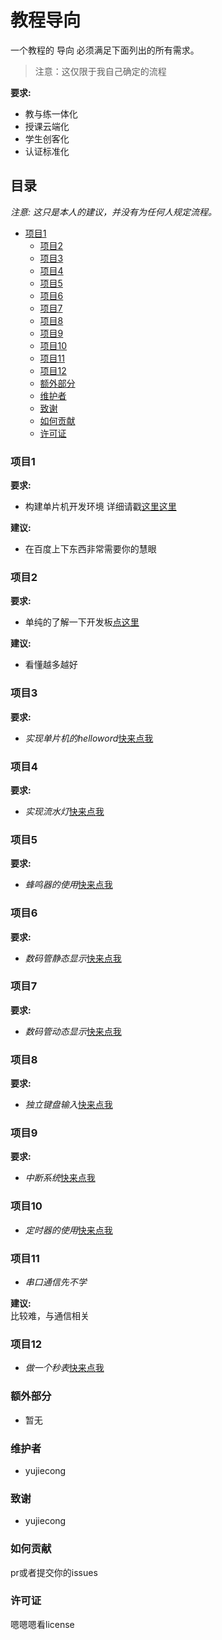 # 教程导向

一个教程的 导向 必须满足下面列出的所有需求。


> 注意：这仅限于我自己确定的流程

**要求:**
  - 教与练一体化
  - 授课云端化
  - 学生创客化
  - 认证标准化

## 目录

_注意: 这只是本人的建议，并没有为任何人规定流程。_

- [项目1](#项目1)
  - [项目2](#项目2)
  - [项目3](#项目3)
  - [项目4](#项目4)
  - [项目5](#项目5)
  - [项目6](#项目6)
  - [项目7](#项目7)
  - [项目8](#项目8)
  - [项目9](#项目9)
  - [项目10](#项目10)
  - [项目11](#项目11)
  - [项目12](#项目12)
  - [额外部分](#额外部分)
  - [维护者](#维护者)
  - [致谢](#致谢)
  - [如何贡献](#如何贡献)
  - [许可证](#许可证)


### 项目1

**要求:**

- 构建单片机开发环境
详细请戳[这里这里](https://github.com/yujiecong/cc-c51-learning/tree/master/contents/project1)

**建议:**

- 在百度上下东西非常需要你的慧眼
### 项目2

**要求:**

- 单纯的了解一下开发板[点这里](https://github.com/yujiecong/cc-c51-learning/tree/master/contents/project2)

**建议:**

- 看懂越多越好

### 项目3

**要求:**
- _实现单片机的helloword_[快来点我](https://github.com/yujiecong/cc-c51-learning/tree/master/contents/project3%20%E7%82%B9%E4%BA%AE%E4%B8%80%E4%B8%AALED)

### 项目4

**要求:**
- _实现流水灯_[快来点我](https://github.com/yujiecong/cc-c51-learning/tree/master/contents/project4%20%E6%B5%81%E6%B0%B4%E7%81%AF%E5%AE%9E%E9%AA%8C)

### 项目5
**要求:**
- _蜂鸣器的使用_[快来点我](https://github.com/yujiecong/cc-c51-learning/tree/master/contents/project5%20%E8%9C%82%E9%B8%A3%E5%99%A8%E7%9A%84%E4%BD%BF%E7%94%A8)

### 项目6
**要求:**
- _数码管静态显示_[快来点我](https://github.com/yujiecong/cc-c51-learning/tree/master/contents/project6%20LED%E6%98%BE%E7%A4%BA%E5%99%A8%E9%9D%99%E6%80%81%E6%98%BE%E7%A4%BA)

### 项目7
**要求:**
- _数码管动态显示_[快来点我](https://github.com/yujiecong/cc-c51-learning/tree/master/contents/project6%20LED%E6%98%BE%E7%A4%BA%E5%99%A8%E9%9D%99%E6%80%81%E6%98%BE%E7%A4%BA)

### 项目8

**要求:**
- _独立键盘输入_[快来点我](https://github.com/yujiecong/cc-c51-learning/tree/master/contents/project8%20%E7%8B%AC%E7%AB%8B%E9%94%AE%E7%9B%98%E8%BE%93%E5%85%A5)
### 项目9
**要求:**
- _中断系统_[快来点我](https://github.com/yujiecong/cc-c51-learning/tree/master/contents/project9%20%E5%8D%95%E7%89%87%E6%9C%BA%E4%B8%AD%E6%96%AD%E7%B3%BB%E7%BB%9F)

### 项目10
- _定时器的使用_[快来点我](https://github.com/yujiecong/cc-c51-learning/tree/master/contents/project10%20%E5%8D%95%E7%89%87%E6%9C%BA%E5%AE%9A%E6%97%B6%E5%99%A8)
###  项目11
- _串口通信先不学_

**建议:**  
比较难，与通信相关

### 项目12
- _做一个秒表_[快来点我](https://github.com/yujiecong/cc-c51-learning/tree/master/contents/project12%20%E7%A7%92%E8%A1%A8)

### 额外部分
- 暂无

### 维护者
- yujiecong

### 致谢
- yujiecong


### 如何贡献
pr或者提交你的issues


### 许可证
嗯嗯嗯看license



